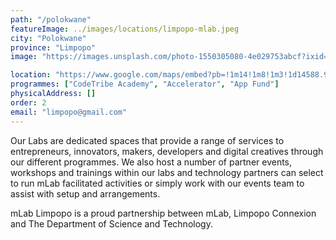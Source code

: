 ```yaml
---
path: "/polokwane"
featureImage: ../images/locations/limpopo-mlab.jpeg
city: "Polokwane"
province: "Limpopo"
image: "https://images.unsplash.com/photo-1550305080-4e029753abcf?ixid=MXwxMjA3fDB8MHxwaG90by1wYWdlfHx8fGVufDB8fHw%3D&ixlib=rb-1.2.1&auto=format&fit=crop&w=1351&q=80"

location: "https://www.google.com/maps/embed?pb=!1m14!1m8!1m3!1d14588.935269198646!2d29.4577354!3d-23.9167731!3m2!1i1024!2i768!4f13.1!3m3!1m2!1s0x0%3A0xef213f659d800228!2smLab%20Limpopo!5e0!3m2!1sen!2sza!4v1620139900698!5m2!1sen!2sza"
programmes: ["CodeTribe Academy", "Accelerator", "App Fund"]
physicalAddress: []
order: 2
email: "limpopo@gmail.com"
---
```


Our Labs are dedicated spaces that provide a range of services to entrepreneurs, innovators, makers, developers and digital creatives through our different programmes. We also host a number of partner events, workshops and trainings within our labs and technology partners can select to run mLab facilitated activities or simply work with our events team to assist with setup and arrangements.

mLab Limpopo is a proud partnership between mLab, Limpopo Connexion and The Department of Science and Technology.